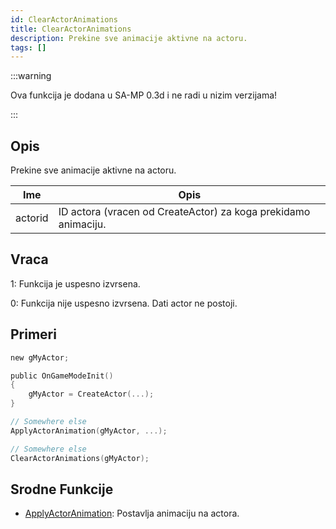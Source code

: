 ```yaml
---
id: ClearActorAnimations
title: ClearActorAnimations
description: Prekine sve animacije aktivne na actoru.
tags: []
---
```


:::warning

Ova funkcija je dodana u SA-MP 0.3d i ne radi u nizim verzijama!

:::

## Opis

Prekine sve animacije aktivne na actoru.

| Ime     | Opis                                                               |
| ------- | ------------------------------------------------------------------ |
| actorid | ID actora (vracen od CreateActor) za koga prekidamo animaciju.     |

## Vraca

1: Funkcija je uspesno izvrsena.

0: Funkcija nije uspesno izvrsena. Dati actor ne postoji.

## Primeri

```c
new gMyActor;

public OnGameModeInit()
{
    gMyActor = CreateActor(...);
}

// Somewhere else
ApplyActorAnimation(gMyActor, ...);

// Somewhere else
ClearActorAnimations(gMyActor);
```

## Srodne Funkcije

- [ApplyActorAnimation](ApplyActorAnimation.md): Postavlja animaciju na actora.
